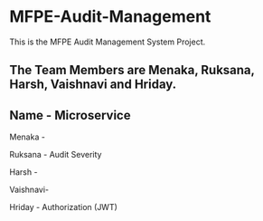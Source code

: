 # MFPE-Audit-Management

This is the MFPE Audit Management System Project.

## The Team Members are Menaka, Ruksana, Harsh, Vaishnavi and Hriday.

## Name     -    Microservice

Menaka   -

Ruksana  -   Audit Severity

Harsh    -

Vaishnavi-

Hriday   -   Authorization (JWT)
